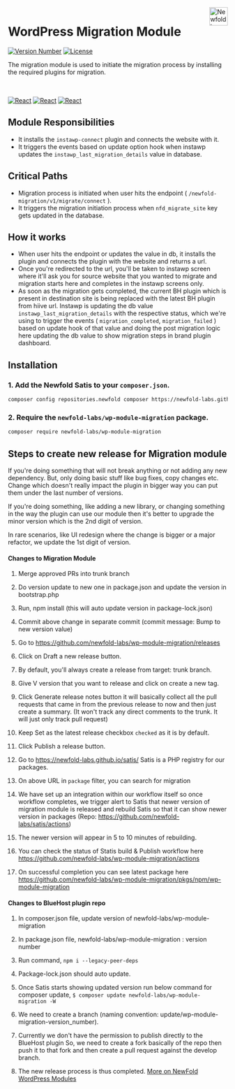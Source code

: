 <a href="https://newfold.com/" target="_blank">
    <img src="https://newfold.com/content/experience-fragments/newfold/site-header/master/_jcr_content/root/header/logo.coreimg.svg/1621395071423/newfold-digital.svg" alt="Newfold Logo" title="Newfold Digital" align="right" 
height="42" />
</a>

# WordPress Migration Module
[![Version Number](https://img.shields.io/github/v/release/newfold-labs/wp-module-migration?color=77dd77&labelColor=00000&style=for-the-badge)](https://github.com/newfold/wp-module-migration/releases)
[![License](https://img.shields.io/github/license/newfold-labs/wp-module-migration?labelColor=333333&color=666666&style=for-the-badge)](https://raw.githubusercontent.com/newfold-labs/wp-module-migration/master/LICENSE)

The migration module is used to initiate the migration process by installing the required plugins for migration.

<br><br>
[![React](https://img.shields.io/badge/Wordpress-21759B?style=for-the-badge&logo=wordpress&logoColor=white)]()
[![React](https://img.shields.io/badge/PHP-777BB4?style=for-the-badge&logo=php&logoColor=white)]()
[![React](https://shields.io/badge/react-black?logo=react&style=for-the-badge)]()
<br>

## Module Responsibilities

- It installs the `instawp-connect` plugin and connects the website with it.
- It triggers the events based on update option hook when instawp updates the `instawp_last_migration_details` value in database.

## Critical Paths
- Migration process is initiated when user hits the endpoint ( `/newfold-migration/v1/migrate/connect` ).
- It triggers the migration initiation process when `nfd_migrate_site` key gets updated in the database.

## How it works
- When user hits the endpoint or updates the value in db, it installs the plugin and connects the plugin with the website and returns a url.
- Once you're redirected to the url, you'll be taken to instawp screen where it'll ask you for source website that you wanted to migrate and migration starts here and completes in the instawp screens only.
- As soon as the migration gets completed, the current BH plugin which is present in destination site is being replaced with the latest BH plugin from hiive url. Instawp is updating the db  value `instawp_last_migration_details` with the respective status, which we're using to trigger the events ( `migration_completed`, `migration_failed` ) based on update hook of that value and doing the post migration logic here updating the db value to show migration steps in brand plugin dashboard.

## Installation

### 1. Add the Newfold Satis to your `composer.json`.

 ```bash
 composer config repositories.newfold composer https://newfold-labs.github.io/satis
 ```

### 2. Require the `newfold-labs/wp-module-migration` package.

 ```bash
 composer require newfold-labs/wp-module-migration
 ```

## Steps to create new release for Migration module

If you're doing something that will not break anything or not adding any new dependency. But, only doing basic stuff like bug fixes, copy changes etc. Change which doesn't really impact the plugin in bigger way you can put them under the last number of versions. 

If you're doing something, like adding a new library, or changing something in the way the plugin can use our module then it's better to upgrade the minor version which is the 2nd digit of version. 

In rare scenarios, like UI redesign where the change is bigger or a major refactor, we update the 1st digit of version. 

#### Changes to Migration Module

1. Merge approved PRs into trunk branch

2. Do version update to new one in package.json and update the version in bootstrap.php 

3. Run, npm install (this will auto update version in package-lock.json) 

4. Commit above change in separate commit (commit message: Bump to new version value) 

5. Go to https://github.com/newfold-labs/wp-module-migration/releases 

6. Click on Draft a new release button.

7. By default, you'll always create a release from target: trunk branch.

8. Give V version that you want to release and click on create a new tag. 

9. Click Generate release notes button it will basically collect all the pull requests that came in from the previous release to now and then just create a summary. (It won't track any direct comments to the trunk. It will just only track pull request) 

10. Keep Set as the latest release checkbox `checked` as it is by default. 

11. Click Publish a release button. 

12. Go to https://newfold-labs.github.io/satis/ Satis is a PHP registry for our packages. 

13. On above URL in `package` filter, you can search for migration 

14. We have set up an integration within our workflow itself so once workflow completes, we trigger alert to Satis that newer version of migration module is released and rebuild Satis so that it can show newer version in packages (Repo: https://github.com/newfold-labs/satis/actions) 

15. The newer version will appear in 5 to 10 minutes of rebuilding. 

16. You can check the status of Statis build & Publish workflow here https://github.com/newfold-labs/wp-module-migration/actions 

17. On successful completion you can see latest package here https://github.com/newfold-labs/wp-module-migration/pkgs/npm/wp-module-migration 

#### Changes to BlueHost plugin repo

1. In composer.json file, update version of newfold-labs/wp-module-migration 

2. In package.json file, newfold-labs/wp-module-migration : version number 

3. Run command, 
```npm i --legacy-peer-deps```  

4. Package-lock.json should auto update. 

5. Once Satis starts showing updated version run below command for composer update, 
```$ composer update newfold-labs/wp-module-migration -W``` 

6. We need to create a branch (naming convention: update/wp-module-migration-version_number). 

7. Currently we don't have the permission to publish directly to the BlueHost plugin So, we need to create a fork basically of the repo then push it to that fork and then create a pull request against the develop branch. 

8. The new release process is thus completed. 
[More on NewFold WordPress Modules](https://github.com/newfold-labs/wp-module-loader)